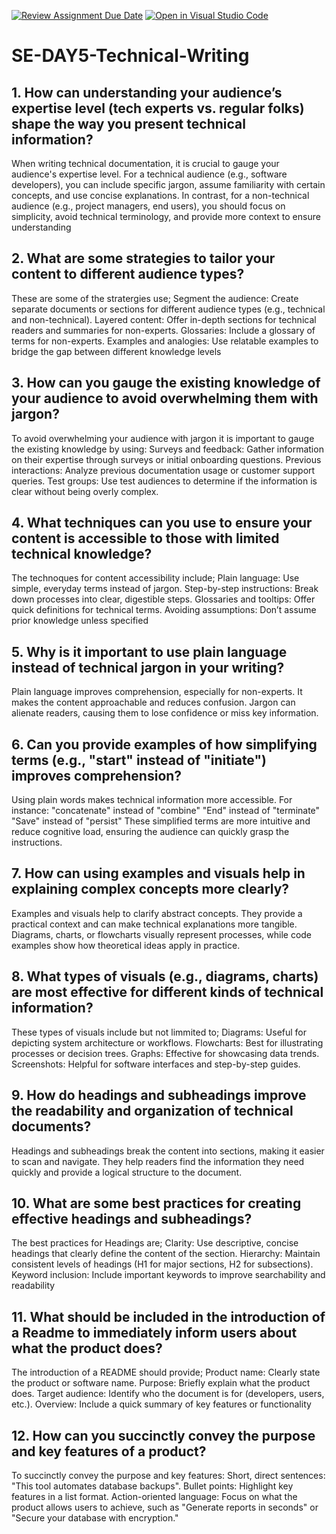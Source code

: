 [![Review Assignment Due Date](https://classroom.github.com/assets/deadline-readme-button-22041afd0340ce965d47ae6ef1cefeee28c7c493a6346c4f15d667ab976d596c.svg)](https://classroom.github.com/a/zsAR-pyY)
[![Open in Visual Studio Code](https://classroom.github.com/assets/open-in-vscode-2e0aaae1b6195c2367325f4f02e2d04e9abb55f0b24a779b69b11b9e10269abc.svg)](https://classroom.github.com/online_ide?assignment_repo_id=16055427&assignment_repo_type=AssignmentRepo)
# SE-DAY5-Technical-Writing
## 1. How can understanding your audience’s expertise level (tech experts vs. regular folks) shape the way you present technical information?
When writing technical documentation, it is crucial to gauge your audience's expertise level. For a technical audience (e.g., software developers), you can include specific jargon, assume familiarity with certain concepts, and use concise explanations. 
In contrast, for a non-technical audience (e.g., project managers, end users), you should focus on simplicity, avoid technical terminology, and provide more context to ensure understanding

## 2. What are some strategies to tailor your content to different audience types?
These are some of the stratergies use;
Segment the audience: Create separate documents or sections for different audience types (e.g., technical and non-technical).
Layered content: Offer in-depth sections for technical readers and summaries for non-experts.
Glossaries: Include a glossary of terms for non-experts.
Examples and analogies: Use relatable examples to bridge the gap between different knowledge levels

## 3. How can you gauge the existing knowledge of your audience to avoid overwhelming them with jargon?
To avoid overwhelming your audience with jargon it is important to gauge the existing knowledge by using:
Surveys and feedback: Gather information on their expertise through surveys or initial onboarding questions.
Previous interactions: Analyze previous documentation usage or customer support queries.
Test groups: Use test audiences to determine if the information is clear without being overly complex.

## 4. What techniques can you use to ensure your content is accessible to those with limited technical knowledge?
The technoques for content accessibility include;
Plain language: Use simple, everyday terms instead of jargon.
Step-by-step instructions: Break down processes into clear, digestible steps.
Glossaries and tooltips: Offer quick definitions for technical terms.
Avoiding assumptions: Don’t assume prior knowledge unless specified

## 5. Why is it important to use plain language instead of technical jargon in your writing?
Plain language improves comprehension, especially for non-experts. It makes the content approachable and reduces confusion. Jargon can alienate readers, causing them to lose confidence or miss key information.

## 6. Can you provide examples of how simplifying terms (e.g., "start" instead of "initiate") improves comprehension?
Using plain words makes technical information more accessible. For instance:
"concatenate" instead of "combine"
"End" instead of "terminate"
"Save" instead of "persist"
These simplified terms are more intuitive and reduce cognitive load, ensuring the audience can quickly grasp the instructions.

## 7. How can using examples and visuals help in explaining complex concepts more clearly?
Examples and visuals help to clarify abstract concepts. They provide a practical context and can make technical explanations more tangible. Diagrams, charts, or flowcharts visually represent processes, while code examples show how theoretical ideas apply in practice.

## 8. What types of visuals (e.g., diagrams, charts) are most effective for different kinds of technical information?
These types of visuals include but not limmited to; 
Diagrams: Useful for depicting system architecture or workflows.
Flowcharts: Best for illustrating processes or decision trees.
Graphs: Effective for showcasing data trends.
Screenshots: Helpful for software interfaces and step-by-step guides.

## 9. How do headings and subheadings improve the readability and organization of technical documents?
Headings and subheadings break the content into sections, making it easier to scan and navigate. They help readers find the information they need quickly and provide a logical structure to the document.

## 10. What are some best practices for creating effective headings and subheadings?
The best practices for Headings are;
Clarity: Use descriptive, concise headings that clearly define the content of the section.
Hierarchy: Maintain consistent levels of headings (H1 for major sections, H2 for subsections).
Keyword inclusion: Include important keywords to improve searchability and readability

## 11. What should be included in the introduction of a Readme to immediately inform users about what the product does?
The introduction of a README should provide;
Product name: Clearly state the product or software name.
Purpose: Briefly explain what the product does.
Target audience: Identify who the document is for (developers, users, etc.).
Overview: Include a quick summary of key features or functionality

## 12. How can you succinctly convey the purpose and key features of a product?
To succinctly convey the purpose and key features:
Short, direct sentences: "This tool automates database backups".
Bullet points: Highlight key features in a list format.
Action-oriented language: Focus on what the product allows users to achieve, such as "Generate reports in seconds" or "Secure your database with encryption."
